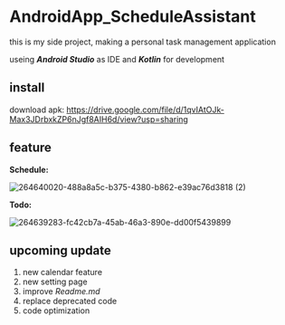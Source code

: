 # AndroidApp_ScheduleAssistant
this is my side project, making a personal task management application

useing ***Android Studio*** as IDE and ***Kotlin*** for development

install
-----
download apk: https://drive.google.com/file/d/1qvIAtOJk-Max3JDrbxkZP6nJgf8AIH6d/view?usp=sharing

feature
---
**Schedule:**

![264640020-488a8a5c-b375-4380-b862-e39ac76d3818 (2)](https://github.com/ChicoChen/AndroidApp_ScheduleAssistant/assets/107322822/22a3f57c-8945-4015-ba95-fd4f16f74a6b)

**Todo:**

![264639283-fc42cb7a-45ab-46a3-890e-dd00f5439899](https://github.com/ChicoChen/AndroidApp_ScheduleAssistant/assets/107322822/9dad3bff-fe39-4346-97ab-2a1661d852ee)

upcoming update
---
1. new calendar feature
2. new setting page
3. improve *Readme.md*
4. replace deprecated code
5. code optimization
   
